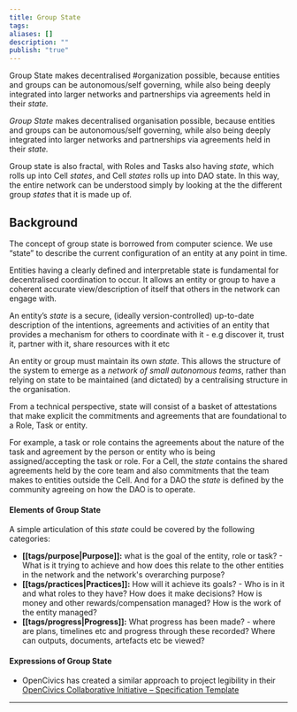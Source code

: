 ```yaml
---
title: Group State
tags: 
aliases: []
description: ""
publish: "true"
---
```


Group State makes decentralised #organization possible, because entities and groups can be autonomous/self governing, while also being deeply integrated into larger networks and partnerships via agreements held in their _state._

_Group State_ makes decentralised organisation possible, because entities and groups can be autonomous/self governing, while also being deeply integrated into larger networks and partnerships via agreements held in their _state._

Group state is also fractal, with Roles and Tasks also having _state_, which rolls up into Cell _states_, and Cell _states_ rolls up into DAO state. In this way, the entire network can be understood simply by looking at the the different group _states_ that it is made up of.


## **Background**

The concept of group state is borrowed from computer science. We use “state” to describe the current configuration of an entity at any point in time.

Entities having a clearly defined and interpretable state is fundamental for decentralised coordination to occur. It allows an entity or group to have a coherent accurate view/description of itself that others in the network can engage with.

An entity’s _state_ is a secure, (ideally version-controlled) up-to-date description of the intentions, agreements and activities of an entity that provides a mechanism for others to coordinate with it - e.g discover it, trust it, partner with it, share resources with it etc

An entity or group must maintain its own _state_. This allows the structure of the system to emerge as a _network of small autonomous teams_, rather than relying on state to be maintained (and dictated) by a centralising structure in the organisation. 

From a technical perspective, state will consist of a basket of attestations that make explicit the commitments and agreements that are foundational to a Role, Task or entity.

For example, a task or role contains the agreements about the nature of the task and agreement by the person or entity who is being assigned/accepting the task or role. For a Cell, the _state_ contains the shared agreements held by the core team and also commitments that the team makes to entities outside the Cell. And for a DAO the _state_ is defined by the community agreeing on how the DAO is to operate.

#### Elements of Group State

A simple articulation of this _state_ could be covered by the following categories:

- **[[tags/purpose|Purpose]]:** what is the goal of the entity, role or task? - What is it trying to achieve and how does this relate to the other entities in the network and the network's overarching purpose?
-  **[[tags/practices|Practices]]:** How will it achieve its goals? - Who is in it and what roles to they have? How does it make decisions? How is money and other rewards/compensation managed? How is the work of the entity managed?
- **[[tags/progress|Progress]]:** What progress has been made? - where are plans, timelines etc and progress through these recorded? Where can outputs, documents, artefacts etc be viewed?

#### Expressions of Group State

- OpenCivics has created a similar approach to project legibility in their [OpenCivics Collaborative Initiative – Specification Template](library/OpenCivics%20Collaborative%20Initiative%20–%20Specification%20Template.md)

---

